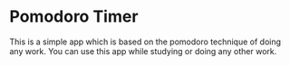 # Pomodoro Timer

This is a simple app which is based on the pomodoro technique of doing any work. You can use this app while studying or doing any other work.
